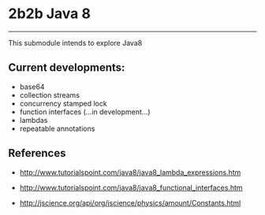 # 2b2b Java 8

---

This submodule intends to explore Java8

## Current developments:

* base64
* collection streams
* concurrency stamped lock
* function interfaces (...in development...)
* lambdas
* repeatable annotations

## References

* http://www.tutorialspoint.com/java8/java8_lambda_expressions.htm

* http://www.tutorialspoint.com/java8/java8_functional_interfaces.htm

* http://jscience.org/api/org/jscience/physics/amount/Constants.html